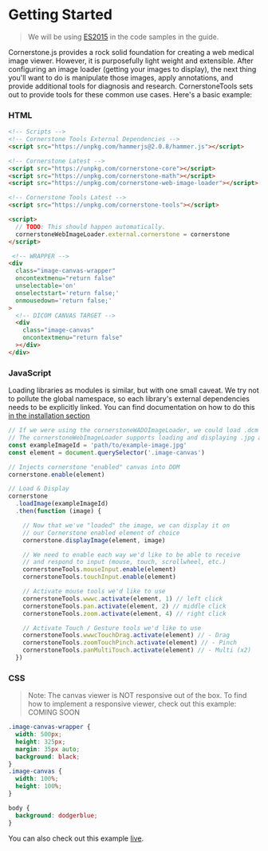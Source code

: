 # Getting Started

> We will be using [ES2015](https://github.com/lukehoban/es6features) in the code samples in the guide.

Cornerstone.js provides a rock solid foundation for creating a web medical image viewer. However, it is purposefully light weight and extensible. After configuring an image loader (getting your images to display), the next thing you'll want to do is manipulate those images, apply annotations, and provide additional tools for diagnosis and research. CornerstoneTools sets out to provide tools for these common use cases. Here's a basic example:

### HTML

``` html
<!-- Scripts -->
<!-- Cornerstone Tools External Dependencies -->
<script src="https://unpkg.com/hammerjs@2.0.8/hammer.js"></script>

<!-- Cornerstone Latest -->
<script src="https://unpkg.com/cornerstone-core"></script>
<script src="https://unpkg.com/cornerstone-math"></script>
<script src="https://unpkg.com/cornerstone-web-image-loader"></script>

<!-- Cornerstone Tools Latest -->
<script src="https://unpkg.com/cornerstone-tools"></script>

<script>
  // TODO: This should happen automatically.
  cornerstoneWebImageLoader.external.cornerstone = cornerstone
</script>

 <!-- WRAPPER -->
<div
  class="image-canvas-wrapper"
  oncontextmenu="return false"
  unselectable='on'
  onselectstart='return false;'
  onmousedown='return false;'
>
  <!-- DICOM CANVAS TARGET -->
  <div
    class="image-canvas"
    oncontextmenu="return false"
  ></div>
</div>
```

### JavaScript

Loading libraries as modules is similar, but with one small caveat. We try not to pollute the global namespace, so each library's external dependencies needs to be explicitly linked. You can find documentation on how to do this [in the installation section](/installation.md)

``` js
// If we were using the cornerstoneWADOImageLoader, we could load .dcm files
// The cornerstoneWebImageLoader supports loading and displaying .jpg and .png files
const exampleImageId = 'path/to/example-image.jpg'
const element = document.querySelector('.image-canvas')

// Injects cornerstone "enabled" canvas into DOM
cornerstone.enable(element)

// Load & Display
cornerstone
  .loadImage(exampleImageId)
  .then(function (image) {

    // Now that we've "loaded" the image, we can display it on
    // our Cornerstone enabled element of choice
    cornerstone.displayImage(element, image)

    // We need to enable each way we'd like to be able to receive
    // and respond to input (mouse, touch, scrollwheel, etc.)
    cornerstoneTools.mouseInput.enable(element)
    cornerstoneTools.touchInput.enable(element)

    // Activate mouse tools we'd like to use
    cornerstoneTools.wwwc.activate(element, 1) // left click
    cornerstoneTools.pan.activate(element, 2) // middle click
    cornerstoneTools.zoom.activate(element, 4) // right click

    // Activate Touch / Gesture tools we'd like to use
    cornerstoneTools.wwwcTouchDrag.activate(element) // - Drag
    cornerstoneTools.zoomTouchPinch.activate(element) // - Pinch
    cornerstoneTools.panMultiTouch.activate(element) // - Multi (x2)
  })
```

### CSS

> Note: The canvas viewer is NOT responsive out of the box. To find how to implement a responsive viewer, check out this example: COMING SOON

```css
.image-canvas-wrapper {
  width: 500px;
  height: 325px;
  margin: 35px auto;
  background: black;
}
.image-canvas {
  width: 100%;
  height: 100%;
}

body {
  background: dodgerblue;
}
```

You can also check out this example [live](https://codepen.io/dannyrb/pen/YYzxma).
